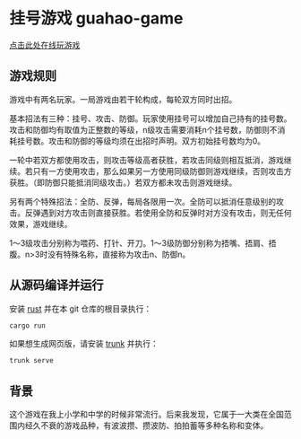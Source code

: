 # 挂号游戏 guahao-game

[点击此处在线玩游戏](https://bichidian.github.io/guahao-game-dist/)

## 游戏规则

游戏中有两名玩家。一局游戏由若干轮构成，每轮双方同时出招。

基本招法有三种：挂号、攻击、防御。玩家使用挂号可以增加自己持有的挂号数。攻击和防御均有取值为正整数的等级，n级攻击需要消耗n个挂号数，防御则不消耗挂号数。攻击和防御的等级均须在出招时声明。双方初始挂号数均为0。

一轮中若双方都使用攻击，则攻击等级高者获胜，若攻击同级则相互抵消，游戏继续。若只有一方使用攻击，那么如果另一方使用同级防御则游戏继续，否则攻击方获胜。（即防御只能抵消同级攻击。）若双方都未攻击则游戏继续。

另有两个特殊招法：全防、反弹，每局各限用一次。全防可以抵消任意级别的攻击。反弹遇到对方攻击则直接获胜。若使用全防和反弹时对方没有攻击，则无任何效果，游戏继续。

1～3级攻击分别称为喂药、打针、开刀。1～3级防御分别称为捂嘴、捂肩、捂腹。n>3时没有特殊名称，直接称为攻击n、防御n。

## 从源码编译并运行

安装 [rust](https://www.rust-lang.org/) 并在本 git 仓库的根目录执行：

```bash
cargo run
```

如果想生成网页版，请安装 [trunk](https://trunkrs.dev/) 并执行：

```bash
trunk serve
```

## 背景

这个游戏在我上小学和中学的时候非常流行。后来我发现，它属于一大类在全国范围内经久不衰的游戏品种，有波波攒、攒波防、拍拍蓄等多种名称和变体。
